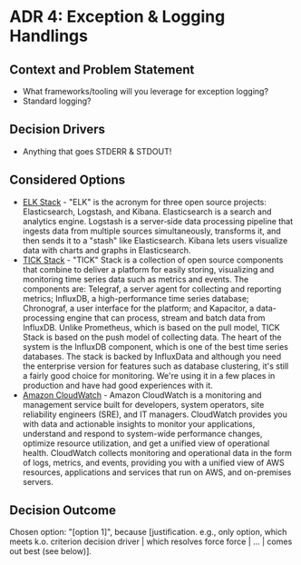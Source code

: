 # ADR 4: Exception & Logging Handlings

## Context and Problem Statement

*   What frameworks/tooling will you leverage for exception logging?
*   Standard logging?

## Decision Drivers <!-- optional -->

*   Anything that goes STDERR & STDOUT!

## Considered Options

*   [ELK Stack](https://www.elastic.co/what-is/elk-stack) - "ELK" is the acronym for three open source projects: Elasticsearch, Logstash, and Kibana. Elasticsearch is a search and analytics engine. Logstash is a server‑side data processing pipeline that ingests data from multiple sources simultaneously, transforms it, and then sends it to a "stash" like Elasticsearch. Kibana lets users visualize data with charts and graphs in Elasticsearch.
*   [TICK Stack](https://www.thoughtworks.com/radar/platforms/tick-stack) - "TICK" Stack is a collection of open source components that combine to deliver a platform for easily storing, visualizing and monitoring time series data such as metrics and events. The components are: Telegraf, a server agent for collecting and reporting metrics; InfluxDB, a high-performance time series database; Chronograf, a user interface for the platform; and Kapacitor, a data-processing engine that can process, stream and batch data from InfluxDB. Unlike Prometheus, which is based on the pull model, TICK Stack is based on the push model of collecting data. The heart of the system is the InfluxDB component, which is one of the best time series databases. The stack is backed by InfluxData and although you need the enterprise version for features such as database clustering, it's still a fairly good choice for monitoring. We're using it in a few places in production and have had good experiences with it.
*   [Amazon CloudWatch](https://aws.amazon.com/cloudwatch/) - Amazon CloudWatch is a monitoring and management service built for developers, system operators, site reliability engineers (SRE), and IT managers. CloudWatch provides you with data and actionable insights to monitor your applications, understand and respond to system-wide performance changes, optimize resource utilization, and get a unified view of operational health. CloudWatch collects monitoring and operational data in the form of logs, metrics, and events, providing you with a unified view of AWS resources, applications and services that run on AWS, and on-premises servers.

## Decision Outcome

Chosen option: "[option 1]", because [justification. e.g., only option, which meets k.o. criterion decision driver | which resolves force force | … | comes out best (see below)].
